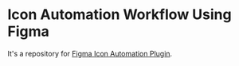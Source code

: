 # Icon Automation Workflow Using Figma

It's a repository for [Figma Icon Automation Plugin](https://github.com/leadream/figma-icon-automation).